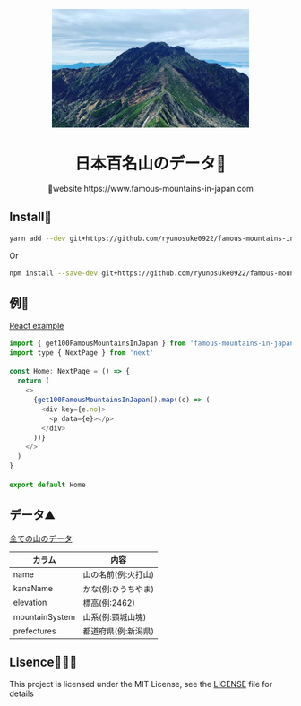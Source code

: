 <p align="center">
  <a href="hthttps://famous-mountains-100-in-japan.web.app/">
    <img width="70%" src="https://github.com/ryunosuke0922/kongo/blob/master/public/images/img04.jpg" />
  </a>
</p>

<h1 align="center">日本百名山のデータ🗻</h1>

<p align="center">🚀website https://www.famous-mountains-in-japan.com</p>

## Install💎

```bash
yarn add --dev git+https://github.com/ryunosuke0922/famous-mountains-in-japan.git
```

Or

```bash
npm install --save-dev git+https://github.com/ryunosuke0922/famous-mountains-in-japan.git
```

## 例🚀

[React example](https://github.com/ryunosuke0922/kongo/blob/master/src/pages/index.tsx)

```js
import { get100FamousMountainsInJapan } from 'famous-mountains-in-japan'
import type { NextPage } from 'next'

const Home: NextPage = () => {
  return (
    <>
      {get100FamousMountainsInJapan().map((e) => (
        <div key={e.no}>
          <p data={e}></p>
        </div>
      ))}
    </>
  )
}

export default Home
```


## データ⛰

[全ての山のデータ](https://github.com/ryunosuke0922/famous-mountains-in-japan/blob/master/src/module.ts)

|  カラム  |  内容  |
| ---- | ---- |
|  name  |  山の名前(例:火打山)  |
|  kanaName  |  かな(例:ひうちやま)  |
|  elevation  |  標高(例:2462)  |
|  mountainSystem  |  山系(例:頸城山塊)  |
|  prefectures  |  都道府県(例:新潟県)  |

## Lisence👩🏻‍⚖️ 

This project is licensed under the MIT License, see the [LICENSE](https://github.com/ryunosuke0922/kongo/blob/master/LICENSE) file for details
